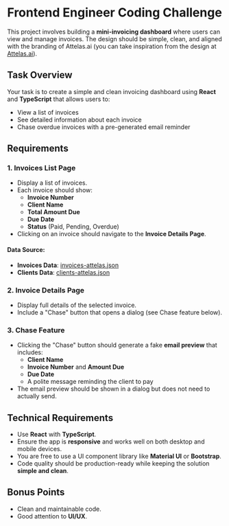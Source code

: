 # Frontend Engineer Coding Challenge

This project involves building a **mini-invoicing dashboard** where users can view and manage invoices. The design should be simple, clean, and aligned with the branding of Attelas.ai (you can take inspiration from the design at [Attelas.ai](https://attelas.ai)).

## Task Overview

Your task is to create a simple and clean invoicing dashboard using **React** and **TypeScript** that allows users to:
- View a list of invoices
- See detailed information about each invoice
- Chase overdue invoices with a pre-generated email reminder

## Requirements

### 1. Invoices List Page
- Display a list of invoices.
- Each invoice should show:
  - **Invoice Number**
  - **Client Name**
  - **Total Amount Due**
  - **Due Date**
  - **Status** (Paid, Pending, Overdue)
- Clicking on an invoice should navigate to the **Invoice Details Page**.

#### Data Source:
- **Invoices Data**: [invoices-attelas.json](https://attelasstorageoutlookdev.blob.core.windows.net/codetest/invoices-attelas.json)
- **Clients Data**: [clients-attelas.json](https://attelasstorageoutlookdev.blob.core.windows.net/codetest/clients-attelas.json)

### 2. Invoice Details Page
- Display full details of the selected invoice.
- Include a "Chase" button that opens a dialog (see Chase feature below).

### 3. Chase Feature
- Clicking the "Chase" button should generate a fake **email preview** that includes:
  - **Client Name**
  - **Invoice Number** and **Amount Due**
  - **Due Date**
  - A polite message reminding the client to pay
- The email preview should be shown in a dialog but does not need to actually send.

## Technical Requirements

- Use **React** with **TypeScript**.
- Ensure the app is **responsive** and works well on both desktop and mobile devices.
- You are free to use a UI component library like **Material UI** or **Bootstrap**.
- Code quality should be production-ready while keeping the solution **simple and clean**.

## Bonus Points

- Clean and maintainable code.
- Good attention to **UI/UX**.
